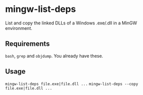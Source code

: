 # mingw-list-deps

List and copy the linked DLLs of a Windows .exe/.dll in a MinGW environment.

## Requirements

`bash`, `grep` and `objdump`. You already have these.

## Usage

`mingw-list-deps file.exe|file.dll ...`
`mingw-list-deps --copy file.exe|file.dll ...`
